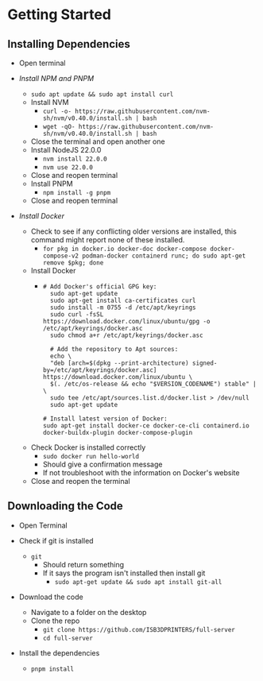 # Getting Started 

## Installing Dependencies

- Open terminal

- *Install NPM and PNPM*
  - ``sudo apt update && sudo apt install curl``
  - Install NVM
    - ``curl -o- https://raw.githubusercontent.com/nvm-sh/nvm/v0.40.0/install.sh | bash``
    - ``wget -qO- https://raw.githubusercontent.com/nvm-sh/nvm/v0.40.0/install.sh | bash``
  - Close the terminal and open another one
  - Install NodeJS 22.0.0 
    - ``nvm install 22.0.0``
    - ``nvm use 22.0.0``
  - Close and reopen terminal
  - Install PNPM
    - ``npm install -g pnpm``
  - Close and reopen terminal

- *Install Docker*
  - Check to see if any conflicting older versions are installed, this command might report none of these installed.
    - ``for pkg in docker.io docker-doc docker-compose docker-compose-v2 podman-docker containerd runc; do sudo apt-get remove $pkg; done``
  - Install Docker
    - ```Shell
      # Add Docker's official GPG key:
        sudo apt-get update
        sudo apt-get install ca-certificates curl
        sudo install -m 0755 -d /etc/apt/keyrings
        sudo curl -fsSL https://download.docker.com/linux/ubuntu/gpg -o /etc/apt/keyrings/docker.asc
        sudo chmod a+r /etc/apt/keyrings/docker.asc

        # Add the repository to Apt sources:
        echo \
        "deb [arch=$(dpkg --print-architecture) signed-by=/etc/apt/keyrings/docker.asc] https://download.docker.com/linux/ubuntu \
        $(. /etc/os-release && echo "$VERSION_CODENAME") stable" | \
        sudo tee /etc/apt/sources.list.d/docker.list > /dev/null
        sudo apt-get update
      
      # Install latest version of Docker:
      sudo apt-get install docker-ce docker-ce-cli containerd.io docker-buildx-plugin docker-compose-plugin
      ```
  - Check Docker is installed correctly
    - ``sudo docker run hello-world``
    - Should give a confirmation message
    - If not troubleshoot with the information on Docker's website
  - Close and reopen the terminal

## Downloading the Code

- Open Terminal

- Check if git is installed
  - ``git``
    - Should return something
    - If it says the program isn't installed then install git
      - ``sudo apt-get update && sudo apt install git-all``

- Download the code
  - Navigate to a folder on the desktop
  - Clone the repo
    - ``git clone https://github.com/ISB3DPRINTERS/full-server``
    - ``cd full-server``

- Install the dependencies
  - ``pnpm install``
